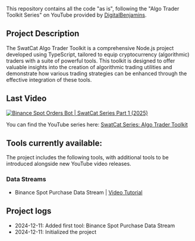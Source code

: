 This repository contains all the code "as is", following the "Algo Trader Toolkit Series" on YouTube provided by [DigitalBenjamins](https://x.com/digbenjamins).

## Project Description

The SwatCat Algo Trader Toolkit is a comprehensive Node.js project developed using TypeScript, tailored to equip cryptocurrency (algorithmic) traders with a suite of powerful tools. This toolkit is designed to offer valuable insights into the creation of algorithmic trading utilities and demonstrate how various trading strategies can be enhanced through the effective integration of these tools.

## Last Video

[![Binance Spot Orders Bot | SwatCat Series Part 1 (2025)](https://img.youtube.com/vi/SbIbBoaE7ss/0.jpg)](https://www.youtube.com/watch?v=SbIbBoaE7ss)

You can find the YouTube series here: [SwatCat Series: Algo Trader Toolkit](https://www.youtube.com/watch?v=SbIbBoaE7ss&list=PL4AZZBlG1dWGp2lo0K-7V2fg1U73z6DcB)

## Tools currently available:

The project includes the following tools, with additional tools to be introduced alongside new YouTube video releases.

### Data Streams

- Binance Spot Purchase Data Stream | [Video Tutorial](https://www.youtube.com/watch?v=SbIbBoaE7ss)

## Project logs

- 2024-12-11: Added first tool: Binance Spot Purchase Data Stream
- 2024-12-11: Initialized the project
